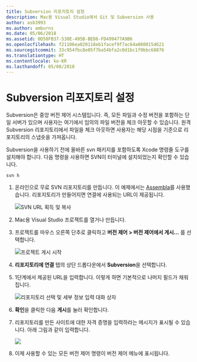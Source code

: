 ```yaml
---
title: Subversion 리포지토리 설정
description: Mac용 Visual Studio에서 Git 및 Subversion 사용
author: asb3993
ms.author: amburns
ms.date: 05/06/2018
ms.assetid: 0D58FB37-530E-495B-BED6-FD499477A9B6
ms.openlocfilehash: f21106ea020118eb1facef9f7ac64a080015d621
ms.sourcegitcommit: 33c954fbc8e05f7ba54bfa2c0d1bc1f9bbc68876
ms.translationtype: HT
ms.contentlocale: ko-KR
ms.lasthandoff: 05/08/2018
---
```

# <a name="setting-up-a-subversion-repository"></a>Subversion 리포지토리 설정

Subversion은 중앙 버전 제어 시스템입니다. 즉, 모든 파일과 수정 버전을 포함하는 단일 서버가 있으며 사용자는 여기에서 임의의 파일 버전을 체크 아웃할 수 있습니다. 원격 Subversion 리포지토리에서 파일을 체크 아웃하면 사용자는 해당 시점을 기준으로 리포지토리의 스냅숏을 가져옵니다.

Subversion을 사용하기 전에 올바른 svn 패키지를 포함하도록 Xcode 명령줄 도구를 설치해야 합니다. 다음 명령을 사용하면 SVN이 터미널에 설치되었는지 확인할 수 있습니다.

`svn h`

1. 온라인으로 무료 SVN 리포지토리를 만듭니다. 이 예제에서는 [Assembla](https://app.assembla.com/)를 사용했습니다. 리포지토리가 만들어지면 연결에 사용되는 URL이 제공됩니다. 

    ![SVN URL 획득 및 복사](media/version-control-subversion1-sml.png)

2. Mac용 Visual Studio 프로젝트를 열거나 만듭니다.

3. 프로젝트를 마우스 오른쪽 단추로 클릭하고 **버전 제어 > 버전 제어에서 게시...** 를 선택합니다. 

    ![프로젝트 게시 시작](media/version-control-subversion2.png)

4. **리포지토리에 연결** 탭의 상단 드롭다운에서 **Subversion**을 선택합니다.

5. 1단계에서 제공된 URL을 입력합니다. 이렇게 하면 기본적으로 나머지 필드가 채워집니다. 

    ![리포지토리 선택 및 세부 정보 입력 대화 상자](media/version-control-subversion3.png)

7. **확인**을 클릭한 다음 **게시**를 눌러 확인합니다.

7. 리포지토리를 만든 사이트에 대한 자격 증명을 입력하라는 메시지가 표시될 수 있습니다. 아래 그림과 같이 입력합니다.

    ![](media/version-control-subversion5.png)

8.  이제 사용할 수 있는 모든 버전 제어 명령이 버전 제어 메뉴에 표시됩니다.

